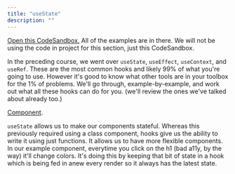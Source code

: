 ```yaml
---
title: "useState"
description: ""
---
```


[Open this CodeSandbox.][codesandbox] All of the examples are in there. We will not be using the code in project for this section, just this CodeSandbox.

In the preceding course, we went over `useState`, `useEffect`, `useContext`, and `useRef`. These are the most common hooks and likely 99% of what you're going to use. However it's good to know what other tools are in your toolbox for the 1% of problems. We'll go through, example-by-example, and work out what all these hooks can do for you. (we'll review the ones we've talked about already too.)

[Component][state].

`useState` allows us to make our components stateful. Whereas this previously required using a class component, hooks give us the ability to write it using just functions. It allows us to have more flexible components. In our example component, everytime you click on the h1 (bad a11y, by the way) it'll change colors. It's doing this by keeping that bit of state in a hook which is being fed in anew every render so it always has the latest state.

[codesandbox]: https://codesandbox.io/s/github/btholt/react-hooks-examples-v4/tree/master/
[state]: https://codesandbox.io/s/github/btholt/react-hooks-examples-v4/tree/main?file=/src/State.js
[closures]: https://frontendmasters.com/courses/javascript-foundations/closure-introduction/
[fibonacci]: https://en.wikipedia.org/wiki/Fibonacci_number
